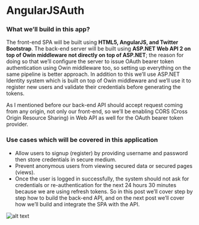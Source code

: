 # AngularJSAuth

<h3>What we’ll build in this app?</h3>
The front-end SPA will be built using <b>HTML5, AngularJS, and Twitter Bootstrap</b>. The back-end server will be built using <b>ASP.NET Web API 2 on top of Owin middleware not directly on top of ASP.NET</b>; the reason for doing so that we’ll configure the server to issue OAuth bearer token authentication using Owin middleware too, so setting up everything on the same pipeline is better approach. In addition to this we’ll use ASP.NET Identity system which is built on top of Owin middleware and we’ll use it to register new users and validate their credentials before generating the tokens.<br />

As I mentioned before our back-end API should accept request coming from any origin, not only our front-end, so we’ll be enabling CORS (Cross Origin Resource Sharing) in Web API as well for the OAuth bearer token provider.

<h3>Use cases which will be covered in this application</h3>

* Allow users to signup (register) by providing username and password then store credentials in secure medium.
* Prevent anonymous users from viewing secured data or secured pages (views).
* Once the user is logged in successfully, the system should not ask for credentials or re-authentication for the next 24 hours 30 minutes because we are using refresh tokens.
So in this post we’ll cover step by step how to build the back-end API, and on the next post we’ll cover how we’ll build and integrate the SPA with the API.

![alt text](https://github.com/vegasuay/DesignPatterns/blob/master/AngularJSAuth/AngularJSAuthentication/images/portada.PNG)
